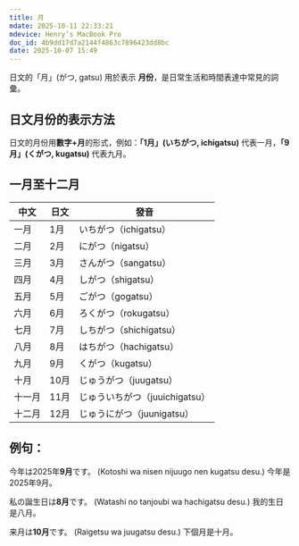 ```yaml
---
title: 月
mdate: 2025-10-11 22:33:21
mdevice: Henry’s MacBook Pro
doc_id: 4b9dd17d7a2144f4863c7896423dd8bc
date: 2025-10-07 15:49
---
```


日文的「月」(がつ, gatsu) 用於表示 **月份**，是日常生活和時間表達中常見的詞彙。

## 日文月份的表示方法
日文的月份用**數字+月**的形式，例如：**「1月」(いちがつ, ichigatsu)** 代表一月，**「9月」(くがつ, kugatsu)** 代表九月。

## 一月至十二月
| 中文 | 日文 | 發音 |
| ------ | ------ | ------ |
| 一月 | 1月 | いちがつ（ichigatsu） |
| 二月 | 2月 | にがつ（nigatsu） |
| 三月 | 3月 | さんがつ（sangatsu） |
| 四月 | 4月 | しがつ（shigatsu） |
| 五月 | 5月 | ごがつ（gogatsu） |
| 六月 | 6月 | ろくがつ（rokugatsu） |
| 七月 | 7月 | しちがつ（shichigatsu） |
| 八月 | 8月 | はちがつ（hachigatsu） |
| 九月 | 9月 | くがつ（kugatsu） |
| 十月 | 10月 | じゅうがつ（juugatsu） |
| 十一月 | 11月 | じゅういちがつ（juuichigatsu） |
| 十二月 | 12月 | じゅうにがつ（juunigatsu） |

## 例句：
今年は2025年**9月**です。
(Kotoshi wa nisen nijuugo nen kugatsu desu.)
今年是2025年9月。

私の誕生日は**8月**です。
(Watashi no tanjoubi wa hachigatsu desu.)
我的生日是八月。

来月は**10月**です。
(Raigetsu wa juugatsu desu.)
下個月是十月。